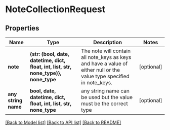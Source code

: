# NoteCollectionRequest


## Properties
Name | Type | Description | Notes
------------ | ------------- | ------------- | -------------
**note** | **{str: (bool, date, datetime, dict, float, int, list, str, none_type)}, none_type** | The note will contain all note_keys as keys and have a value of either null or the value type specified in note_keys. | [optional] 
**any string name** | **bool, date, datetime, dict, float, int, list, str, none_type** | any string name can be used but the value must be the correct type | [optional]

[[Back to Model list]](../README.md#documentation-for-models) [[Back to API list]](../README.md#documentation-for-api-endpoints) [[Back to README]](../README.md)


